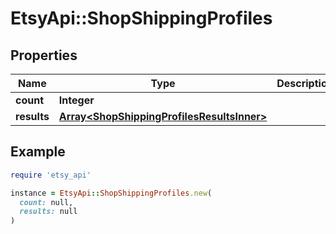 # EtsyApi::ShopShippingProfiles

## Properties

| Name | Type | Description | Notes |
| ---- | ---- | ----------- | ----- |
| **count** | **Integer** |  | [optional] |
| **results** | [**Array&lt;ShopShippingProfilesResultsInner&gt;**](ShopShippingProfilesResultsInner.md) |  | [optional] |

## Example

```ruby
require 'etsy_api'

instance = EtsyApi::ShopShippingProfiles.new(
  count: null,
  results: null
)
```

